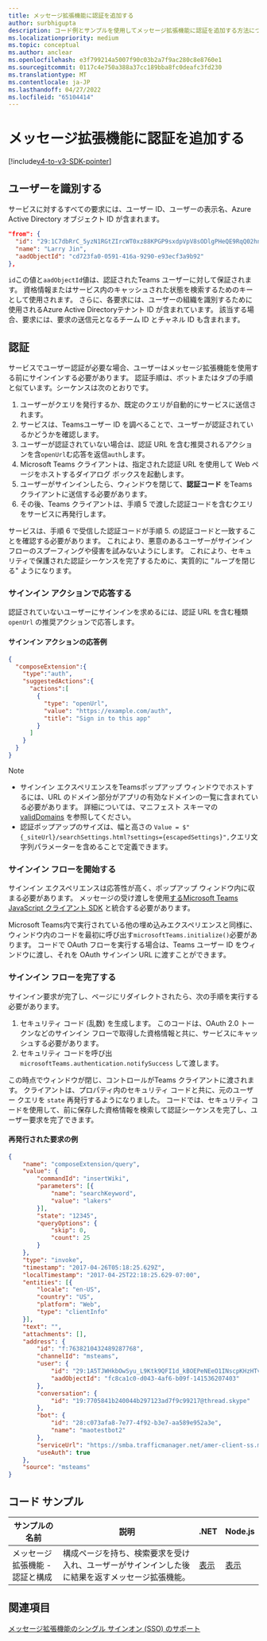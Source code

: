 ```yaml
---
title: メッセージ拡張機能に認証を追加する
author: surbhigupta
description: コード例とサンプルを使用してメッセージ拡張機能に認証を追加する方法について説明します
ms.localizationpriority: medium
ms.topic: conceptual
ms.author: anclear
ms.openlocfilehash: e3f799214a5007f90c03b2a7f9ac280c8e8760e1
ms.sourcegitcommit: 0117c4e750a388a37cc189bba8fc0deafc3fd230
ms.translationtype: MT
ms.contentlocale: ja-JP
ms.lasthandoff: 04/27/2022
ms.locfileid: "65104414"
---
```

# <a name="add-authentication-to-your-message-extension"></a>メッセージ拡張機能に認証を追加する

[!include[v4-to-v3-SDK-pointer](~/includes/v4-to-v3-pointer-me.md)]

## <a name="identify-the-user"></a>ユーザーを識別する

サービスに対するすべての要求には、ユーザー ID、ユーザーの表示名、Azure Active Directory オブジェクト ID が含まれます。

```json
"from": {
  "id": "29:1C7dbRrC_5yzN1RGtZIrcWT0xz88KPGP9sxdpVpV8sODlgPHeQE9RqQ02hnpuKzy6zZ-AaZx6swUOMj_Dsdse3TQ4sIaeebbFBF-VgjJy_nY",
  "name": "Larry Jin",
  "aadObjectId": "cd723fa0-0591-416a-9290-e93ecf3a9b92"
},
```

`id`この値と`aadObjectId`値は、認証されたTeams ユーザーに対して保証されます。 資格情報またはサービス内のキャッシュされた状態を検索するためのキーとして使用されます。 さらに、各要求には、ユーザーの組織を識別するために使用されるAzure Active Directoryテナント ID が含まれています。 該当する場合、要求には、要求の送信元となるチーム ID とチャネル ID も含まれます。

## <a name="authentication"></a>認証

サービスでユーザー認証が必要な場合、ユーザーはメッセージ拡張機能を使用する前にサインインする必要があります。 認証手順は、ボットまたはタブの手順と似ています。シーケンスは次のとおりです。

1. ユーザーがクエリを発行するか、既定のクエリが自動的にサービスに送信されます。
1. サービスは、Teamsユーザー ID を調べることで、ユーザーが認証されているかどうかを確認します。
1. ユーザーが認証されていない場合は、認証 URL を含む推奨されるアクションを含`openUrl`む応答を返信`auth`します。
1. Microsoft Teams クライアントは、指定された認証 URL を使用して Web ページをホストするダイアログ ボックスを起動します。
1. ユーザーがサインインしたら、ウィンドウを閉じて、**認証コード** をTeams クライアントに送信する必要があります。
1. その後、Teams クライアントは、手順 5 で渡した認証コードを含むクエリをサービスに再発行します。

サービスは、手順 6 で受信した認証コードが手順 5. の認証コードと一致することを確認する必要があります。 これにより、悪意のあるユーザーがサインイン フローのスプーフィングや侵害を試みないようにします。 これにより、セキュリティで保護された認証シーケンスを完了するために、実質的に "ループを閉じる" ようになります。

### <a name="respond-with-a-sign-in-action"></a>サインイン アクションで応答する

認証されていないユーザーにサインインを求めるには、認証 URL を含む種類 `openUrl` の推奨アクションで応答します。

#### <a name="response-example-for-a-sign-in-action"></a>サインイン アクションの応答例

```json
{
  "composeExtension":{
    "type":"auth",
    "suggestedActions":{
      "actions":[
        {
          "type": "openUrl",
          "value": "https://example.com/auth",
          "title": "Sign in to this app"
        }
      ]
    }
  }
}
```

> [!NOTE]
>
> * サインイン エクスペリエンスをTeamsポップアップ ウィンドウでホストするには、URL のドメイン部分がアプリの有効なドメインの一覧に含まれている必要があります。 詳細については、マニフェスト スキーマの [validDomains](~/resources/schema/manifest-schema.md#validdomains) を参照してください。
> * 認証ポップアップのサイズは、幅と高さの `Value = $"{_siteUrl}/searchSettings.html?settings={escapedSettings}",`クエリ文字列パラメーターを含めることで定義できます。

### <a name="start-the-sign-in-flow"></a>サインイン フローを開始する

サインイン エクスペリエンスは応答性が高く、ポップアップ ウィンドウ内に収まる必要があります。 メッセージの受け渡しを使用[するMicrosoft Teams JavaScript クライアント SDK](/javascript/api/overview/msteams-client) と統合する必要があります。

Microsoft Teams内で実行されている他の埋め込みエクスペリエンスと同様に、ウィンドウ内のコードを最初に呼び出す`microsoftTeams.initialize()`必要があります。 コードで OAuth フローを実行する場合は、Teams ユーザー ID をウィンドウに渡し、それを OAuth サインイン URL に渡すことができます。

### <a name="complete-the-sign-in-flow"></a>サインイン フローを完了する

サインイン要求が完了し、ページにリダイレクトされたら、次の手順を実行する必要があります。

1. セキュリティ コード (乱数) を生成します。 このコードは、OAuth 2.0 トークンなどのサインイン フローで取得した資格情報と共に、サービスにキャッシュする必要があります。
1. セキュリティ コードを呼び出 `microsoftTeams.authentication.notifySuccess` して渡します。

この時点でウィンドウが閉じ、コントロールがTeams クライアントに渡されます。 クライアントは、プロパティ内のセキュリティ コードと共に、元のユーザー クエリを `state` 再発行するようになりました。 コードでは、セキュリティ コードを使用して、前に保存した資格情報を検索して認証シーケンスを完了し、ユーザー要求を完了できます。

#### <a name="reissued-request-example"></a>再発行された要求の例

```json
{
    "name": "composeExtension/query",
    "value": {
        "commandId": "insertWiki",
        "parameters": [{
            "name": "searchKeyword",
            "value": "lakers"
        }],
        "state": "12345",
        "queryOptions": {
            "skip": 0,
            "count": 25
        }
    },
    "type": "invoke",
    "timestamp": "2017-04-26T05:18:25.629Z",
    "localTimestamp": "2017-04-25T22:18:25.629-07:00",
    "entities": [{
        "locale": "en-US",
        "country": "US",
        "platform": "Web",
        "type": "clientInfo"
    }],
    "text": "",
    "attachments": [],
    "address": {
        "id": "f:7638210432489287768",
        "channelId": "msteams",
        "user": {
            "id": "29:1A5TJWHkbOwSyu_L9Ktk9QFI1d_kBOEPeNEeO1INscpKHzHTvWfiau5AX_6y3SuiOby-r73dzHJ17HipUWqGPgw",
            "aadObjectId": "fc8ca1c0-d043-4af6-b09f-141536207403"
        },
        "conversation": {
            "id": "19:7705841b240044b297123ad7f9c99217@thread.skype"
        },
        "bot": {
            "id": "28:c073afa8-7e77-4f92-b3e7-aa589e952a3e",
            "name": "maotestbot2"
        },
        "serviceUrl": "https://smba.trafficmanager.net/amer-client-ss.msg/",
        "useAuth": true
    },
    "source": "msteams"
}
```

## <a name="code-sample"></a>コード サンプル

|**サンプルの名前** | **説明** |**.NET** | **Node.js**|
|----------------|-----------------|--------------|----------------|
|メッセージ拡張機能 - 認証と構成 | 構成ページを持ち、検索要求を受け入れ、ユーザーがサインインした後に結果を返すメッセージ拡張機能。 |[表示](https://github.com/microsoft/BotBuilder-Samples/tree/main/samples/csharp_dotnetcore/52.teams-messaging-extensions-search-auth-config)|[表示](https://github.com/microsoft/BotBuilder-Samples/blob/main/samples/javascript_nodejs/52.teams-messaging-extensions-search-auth-config)|

## <a name="see-also"></a>関連項目

[メッセージ拡張機能のシングル サインオン (SSO) のサポート](~/messaging-extensions/how-to/enable-sso-auth-me.md)
